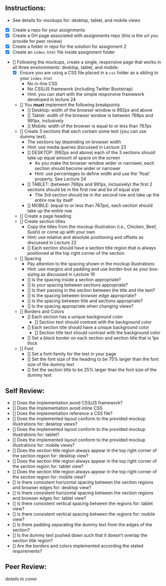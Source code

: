 ## Instructions:
- See details for mockups for: desktop, tablet, and mobile views
- [X] Create a repo for your assignments
- [X] Create a GH page associated with assignments repo (this is the url you provide for peer review)
- [X] Create a folder in repo for the solution for assignment 2
- [X] Create an `index.html` file inside assignment folder
- [] Following the mockups, create a single, responsive page that works in all three enviromments: desktop, tablet, and mobile:
  - [X] Ensure you are using a CSS file placed in a `css` folder as a sibling to your `index.html`
  	- No in-line CSS
  	- No CSS/JS framework (including Twitter Bootstrap)
  	- Hint: you can start with the simple responsive framework developed in lecture 24 
  - [] You **must** implement the following breakpoints
  	- [] Desktop: width of the browser window is 992px and above
  	- [] Tablet: width of the browser window is between 768px and 991px, inclusively
  	- [] Mobile: width of the browser is equal to or less than 767px
  - [] Create 3 sections that each contain some text (you can use dummy text). 
  	- The sections lay depending on browser width
  	- Hint: use media queries discussed in Lecture 23
  	- [] DESKTOP: (992px and above) each of the 3 sections should take up equal amount of space on the screen
  		- As you make the browser window wider or narrower, each section should become wider or narrower
  		- Hint: use percentages to define width and use the 'float' property. See Lecture 24
  	- [] TABLET: (between 768px and 991px, inclusively) the first 2 sections should be in the first row and be of equal size
  		- The 3rd section should be in the second row and take up the entire row by itself
  	- [] MOBILE: (equal to or less than 767px), each section should take up the entire row
  - [] Create a page heading
  - [] Create section titles
  	- Copy the titles from the mockup illustration (i.e., Chicken, Beef, Sushi) or come up with your own
    - Hint: use relative and absolute positioning and offsets as discussed in Lecture 22
    - [] Each section should have a section title region that is always positioned at the top right corner of the section
  - [] Spacing
    - Pay attention to the spacing shown in the mockup illustrations
    - Hint: use margins and padding and use border-box as your box-sizing as discussed in Lecture 19
    - [] Is the spacing inside a section appropriate?
    - [] Is your spacing between sections appropriate?
    - [] Is their passing in the section between the title and the text?
    - [] Is the spacing between browser edge appropriate?
    - [] Is the spacing between title and sections appropriate?
    - [] Is the spacing appropriate when changing views?
  - [] Borders and Colors
    - [] Each section has a unique background color
      - [] Section text should contrast with the background color
    - [] Each section title should have a unique background color
      - [] Section title text should contrast with the background color
    - [] Set a _black_ border on each section and section title that is 1px thick
  - [] Font
    - [] Set a font-family for the text in your page
    - [] Set the font size of the heading to be 75% larger than the font size of the dummy text
    - [] Set the section title to be 25% larger than the font size of the dummy text

## Self Review:
- [] Does the implementation avoid CSS/JS framework?
- [] Does the implementation avoid inline CSS
- [] Does the implementation reference a CSS file?
- [] Does the implemented layout conform to the provided mockup illustrations for: desktop views?
- [] Does the implemented layout conform to the provided mockup illustrations for: tablet?
- [] Does the implemented layout conform to the provided mockup illustrations for: mobile views?
- [] Does the section title region always appear in the top right corner of the section region for: desktop view?
- [] Does the section title region always appear in the top right corner of the section region for: tablet view?
- [] Does the section title region always appear in the top right corner of the section region for: mobile view?
- [] Is there consistent horizontal spacing between the section regions and browser edges for: desktop view?
- [] Is there consistent horizontal spacing between the section regions and browser edges for: tablet view?
- [] Is there consistent vertical spacing between the regions for: tablet view?
- [] Is there consistent vertical spacing between the regions for: mobile view?
- [] Is there padding separating the dummy text from the edges of the section?
- [] Is the dummy text pushed down such that it doesn’t overlap the section title region?
- [] Are the borders and colors implemented according the stated requirements? 

## Peer Review:
_details to come_
